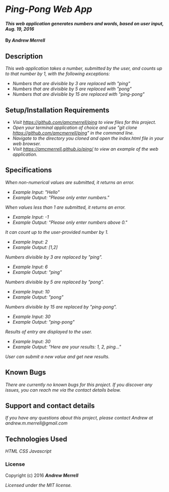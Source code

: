 # _Ping-Pong Web App_

#### _This web application generates numbers and words, based on user input, Aug. 19, 2016_

#### By _**Andrew Merrell**_

## Description

_This web application takes a number, submitted by the user, and counts up to that number by 1, with the following exceptions:_
* _Numbers that are divisible by 3 are replaced with "ping"_
* _Numbers that are divisible by 5 are replaced with "pong"_
* _Numbers that are divisible by 15 are replaced with "ping-pong"_

## Setup/Installation Requirements

* _Visit https://github.com/amcmerrell/ping to view files for this project._
* _Open your terminal application of choice and use "git clone https://github.com/amcmerrell/ping" in the command line._
* _Navigate to the directory you cloned and open the index.html file in your web browser._
* _Visit https://amcmerrell.github.io/ping/ to view an example of the web application._

## Specifications

_When non-numerical values are submitted, it returns an error._
* _Example Input: "Hello"_
* _Example Output: "Please only enter numbers."_

_When values less than 1 are submitted, it returns an error._
* _Example Input: -1_
* _Example Output: "Please only enter numbers above 0."_

_It can count up to the user-provided number by 1._
* _Example Input: 2_
* _Example Output: [1,2]_

_Numbers divisible by 3 are replaced by "ping"._
* _Example Input: 6_
* _Example Output: "ping"_

_Numbers divisible by 5 are replaced by "pong"._
* _Example Input: 10_
* _Example Output: "pong"_

_Numbers divisible by 15 are replaced by "ping-pong"._
* _Example Input: 30_
* _Example Output: "ping-pong"_

_Results of entry are displayed to the user._
* _Example Input: 30_
* _Example Output: "Here are your results: 1, 2, ping..."_

_User can submit a new value and get new results._


## Known Bugs

_There are currently no known bugs for this project. If you discover any issues, you can reach me via the contact details below._

## Support and contact details

_If you have any questions about this project, please contact Andrew at andrew.m.merrell@gmail.com_

## Technologies Used

_HTML_
_CSS_
_Javascript_

### License

Copyright (c) 2016 **_Andrew Merrell_**

*Licensed under the MIT license.*
